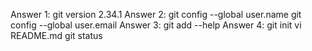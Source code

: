 Answer 1: git version 2.34.1
Answer 2: git config --global user.name
          git config --global user.email
Answer 3: git add --help
Answer 4: git init
          vi README.md
          git status
